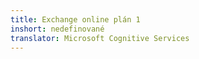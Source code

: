 ```yaml
---
title: Exchange online plán 1
inshort: nedefinované
translator: Microsoft Cognitive Services
---
```





